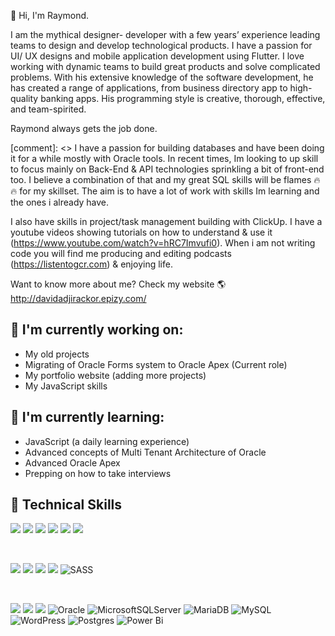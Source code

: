 👋 Hi, I'm Raymond. 

I am the mythical designer- developer with a few years’ experience leading teams to design and develop technological products.
I have a passion for UI/ UX designs and mobile application development using Flutter. I love working with dynamic teams to 
build great products and solve complicated problems. With his extensive knowledge of the software development, he has created 
a range of applications, from business directory app to high-quality banking apps. His programming style is creative, thorough, 
effective, and team-spirited.

Raymond always gets the job done.

[comment]: <> I have a passion for building databases and have been doing it for a while mostly with Oracle tools. In recent times, Im looking to up skill to
focus mainly on Back-End & API technologies sprinkling a bit of front-end too. I believe a combination of that and my great SQL skills will be flames 🔥🔥 for my skillset. The aim is to have a lot of work with skills Im learning and the ones i already have. 

I also have skills in project/task management building with ClickUp. I have a youtube videos showing tutorials on how to understand & use it (https://www.youtube.com/watch?v=hRC7Imvufi0). When i am not writing code you will find me producing and editing podcasts (https://listentogcr.com) & enjoying life.

Want to know more about me? Check my website 🌎
http://davidadjirackor.epizy.com/

## 🔭 I'm currently working on:

- My old projects
- Migrating of Oracle Forms system to Oracle Apex (Current role) 
- My portfolio website (adding more projects) 
- My JavaScript skills

## 🌱 I'm currently learning:

- JavaScript (a daily learning experience)
- Advanced concepts of Multi Tenant Architecture of Oracle
- Advanced Oracle Apex
- Prepping on how to take interviews

## 💼 Technical Skills

![](https://img.shields.io/badge/Code-React-informational?style=flat&logo=react&color=61DAFB)
![](https://img.shields.io/badge/Code-JavaScript-informational?style=flat&logo=JavaScript&color=F7DF1E)
![](https://img.shields.io/badge/Code-PL/SQL-informational?style=flat&logo=TypeScript&color=F7DF1E)
![](https://img.shields.io/badge/Code-SQL-informational?style=flat&logo=Ruby&color=CC342D)
![](https://img.shields.io/badge/Code-HTML5-informational?style=flat&logo=HTML5&color=E34F26)
![](https://img.shields.io/badge/Code-PHP-informational?style=flat&logo=PostgreSQL&color=336791)

</br>

![](https://img.shields.io/badge/Style-Bootstrap-informational?style=flat&logo=Bootstrap&color=7952B3)
![](https://img.shields.io/badge/Style-TailwindCSS-informational?style=flat&logo=tailwindcss&color=7952B3)
![](https://img.shields.io/badge/Style-CSS3-informational?style=flat&logo=CSS3&color=1572B6)
![](https://img.shields.io/badge/Style-styled--components-informational?style=flat&logo=styled-components&color=DB7093)
![SASS](https://img.shields.io/badge/SASS-hotpink.svg?style=for-the-badge&logo=SASS&logoColor=white)

</br>

![](https://img.shields.io/badge/Tools-NPM-informational?style=flat&logo=NPM&color=CB3837)
![](https://img.shields.io/badge/Tools-Git-informational?style=flat&logo=Git&color=F05032)
![](https://img.shields.io/badge/Tools-GitHub-informational?style=flat&logo=GitHub&color=181717)
![Oracle](https://img.shields.io/badge/Oracle-F80000?style=for-the-badge&logo=oracle&logoColor=white)
![MicrosoftSQLServer](https://img.shields.io/badge/Microsoft%20SQL%20Sever-CC2927?style=for-the-badge&logo=microsoft%20sql%20server&logoColor=white)
![MariaDB](https://img.shields.io/badge/MariaDB-003545?style=for-the-badge&logo=mariadb&logoColor=white)
![MySQL](https://img.shields.io/badge/mysql-%2300f.svg?style=for-the-badge&logo=mysql&logoColor=white)
![WordPress](https://img.shields.io/badge/WordPress-%23117AC9.svg?style=for-the-badge&logo=WordPress&logoColor=white)
![Postgres](https://img.shields.io/badge/postgres-%23316192.svg?style=for-the-badge&logo=postgresql&logoColor=white)
![Power Bi](https://img.shields.io/badge/power_bi-F2C811?style=for-the-badge&logo=powerbi&logoColor=black)



<!---
davidadjirackor/davidadjirackor is a ✨ special ✨ repository because its `README.md` (this file) appears on your GitHub profile.
You can click the Preview link to take a look at your changes.
--->
